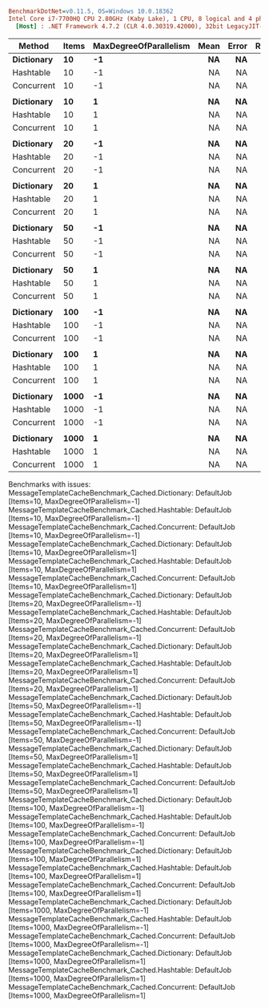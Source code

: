 ``` ini

BenchmarkDotNet=v0.11.5, OS=Windows 10.0.18362
Intel Core i7-7700HQ CPU 2.80GHz (Kaby Lake), 1 CPU, 8 logical and 4 physical cores
  [Host] : .NET Framework 4.7.2 (CLR 4.0.30319.42000), 32bit LegacyJIT-v4.8.3815.0


```
|     Method | Items | MaxDegreeOfParallelism | Mean | Error | Ratio | RatioSD |
|----------- |------ |----------------------- |-----:|------:|------:|--------:|
| **Dictionary** |    **10** |                     **-1** |   **NA** |    **NA** |     **?** |       **?** |
|  Hashtable |    10 |                     -1 |   NA |    NA |     ? |       ? |
| Concurrent |    10 |                     -1 |   NA |    NA |     ? |       ? |
|            |       |                        |      |       |       |         |
| **Dictionary** |    **10** |                      **1** |   **NA** |    **NA** |     **?** |       **?** |
|  Hashtable |    10 |                      1 |   NA |    NA |     ? |       ? |
| Concurrent |    10 |                      1 |   NA |    NA |     ? |       ? |
|            |       |                        |      |       |       |         |
| **Dictionary** |    **20** |                     **-1** |   **NA** |    **NA** |     **?** |       **?** |
|  Hashtable |    20 |                     -1 |   NA |    NA |     ? |       ? |
| Concurrent |    20 |                     -1 |   NA |    NA |     ? |       ? |
|            |       |                        |      |       |       |         |
| **Dictionary** |    **20** |                      **1** |   **NA** |    **NA** |     **?** |       **?** |
|  Hashtable |    20 |                      1 |   NA |    NA |     ? |       ? |
| Concurrent |    20 |                      1 |   NA |    NA |     ? |       ? |
|            |       |                        |      |       |       |         |
| **Dictionary** |    **50** |                     **-1** |   **NA** |    **NA** |     **?** |       **?** |
|  Hashtable |    50 |                     -1 |   NA |    NA |     ? |       ? |
| Concurrent |    50 |                     -1 |   NA |    NA |     ? |       ? |
|            |       |                        |      |       |       |         |
| **Dictionary** |    **50** |                      **1** |   **NA** |    **NA** |     **?** |       **?** |
|  Hashtable |    50 |                      1 |   NA |    NA |     ? |       ? |
| Concurrent |    50 |                      1 |   NA |    NA |     ? |       ? |
|            |       |                        |      |       |       |         |
| **Dictionary** |   **100** |                     **-1** |   **NA** |    **NA** |     **?** |       **?** |
|  Hashtable |   100 |                     -1 |   NA |    NA |     ? |       ? |
| Concurrent |   100 |                     -1 |   NA |    NA |     ? |       ? |
|            |       |                        |      |       |       |         |
| **Dictionary** |   **100** |                      **1** |   **NA** |    **NA** |     **?** |       **?** |
|  Hashtable |   100 |                      1 |   NA |    NA |     ? |       ? |
| Concurrent |   100 |                      1 |   NA |    NA |     ? |       ? |
|            |       |                        |      |       |       |         |
| **Dictionary** |  **1000** |                     **-1** |   **NA** |    **NA** |     **?** |       **?** |
|  Hashtable |  1000 |                     -1 |   NA |    NA |     ? |       ? |
| Concurrent |  1000 |                     -1 |   NA |    NA |     ? |       ? |
|            |       |                        |      |       |       |         |
| **Dictionary** |  **1000** |                      **1** |   **NA** |    **NA** |     **?** |       **?** |
|  Hashtable |  1000 |                      1 |   NA |    NA |     ? |       ? |
| Concurrent |  1000 |                      1 |   NA |    NA |     ? |       ? |

Benchmarks with issues:
  MessageTemplateCacheBenchmark_Cached.Dictionary: DefaultJob [Items=10, MaxDegreeOfParallelism=-1]
  MessageTemplateCacheBenchmark_Cached.Hashtable: DefaultJob [Items=10, MaxDegreeOfParallelism=-1]
  MessageTemplateCacheBenchmark_Cached.Concurrent: DefaultJob [Items=10, MaxDegreeOfParallelism=-1]
  MessageTemplateCacheBenchmark_Cached.Dictionary: DefaultJob [Items=10, MaxDegreeOfParallelism=1]
  MessageTemplateCacheBenchmark_Cached.Hashtable: DefaultJob [Items=10, MaxDegreeOfParallelism=1]
  MessageTemplateCacheBenchmark_Cached.Concurrent: DefaultJob [Items=10, MaxDegreeOfParallelism=1]
  MessageTemplateCacheBenchmark_Cached.Dictionary: DefaultJob [Items=20, MaxDegreeOfParallelism=-1]
  MessageTemplateCacheBenchmark_Cached.Hashtable: DefaultJob [Items=20, MaxDegreeOfParallelism=-1]
  MessageTemplateCacheBenchmark_Cached.Concurrent: DefaultJob [Items=20, MaxDegreeOfParallelism=-1]
  MessageTemplateCacheBenchmark_Cached.Dictionary: DefaultJob [Items=20, MaxDegreeOfParallelism=1]
  MessageTemplateCacheBenchmark_Cached.Hashtable: DefaultJob [Items=20, MaxDegreeOfParallelism=1]
  MessageTemplateCacheBenchmark_Cached.Concurrent: DefaultJob [Items=20, MaxDegreeOfParallelism=1]
  MessageTemplateCacheBenchmark_Cached.Dictionary: DefaultJob [Items=50, MaxDegreeOfParallelism=-1]
  MessageTemplateCacheBenchmark_Cached.Hashtable: DefaultJob [Items=50, MaxDegreeOfParallelism=-1]
  MessageTemplateCacheBenchmark_Cached.Concurrent: DefaultJob [Items=50, MaxDegreeOfParallelism=-1]
  MessageTemplateCacheBenchmark_Cached.Dictionary: DefaultJob [Items=50, MaxDegreeOfParallelism=1]
  MessageTemplateCacheBenchmark_Cached.Hashtable: DefaultJob [Items=50, MaxDegreeOfParallelism=1]
  MessageTemplateCacheBenchmark_Cached.Concurrent: DefaultJob [Items=50, MaxDegreeOfParallelism=1]
  MessageTemplateCacheBenchmark_Cached.Dictionary: DefaultJob [Items=100, MaxDegreeOfParallelism=-1]
  MessageTemplateCacheBenchmark_Cached.Hashtable: DefaultJob [Items=100, MaxDegreeOfParallelism=-1]
  MessageTemplateCacheBenchmark_Cached.Concurrent: DefaultJob [Items=100, MaxDegreeOfParallelism=-1]
  MessageTemplateCacheBenchmark_Cached.Dictionary: DefaultJob [Items=100, MaxDegreeOfParallelism=1]
  MessageTemplateCacheBenchmark_Cached.Hashtable: DefaultJob [Items=100, MaxDegreeOfParallelism=1]
  MessageTemplateCacheBenchmark_Cached.Concurrent: DefaultJob [Items=100, MaxDegreeOfParallelism=1]
  MessageTemplateCacheBenchmark_Cached.Dictionary: DefaultJob [Items=1000, MaxDegreeOfParallelism=-1]
  MessageTemplateCacheBenchmark_Cached.Hashtable: DefaultJob [Items=1000, MaxDegreeOfParallelism=-1]
  MessageTemplateCacheBenchmark_Cached.Concurrent: DefaultJob [Items=1000, MaxDegreeOfParallelism=-1]
  MessageTemplateCacheBenchmark_Cached.Dictionary: DefaultJob [Items=1000, MaxDegreeOfParallelism=1]
  MessageTemplateCacheBenchmark_Cached.Hashtable: DefaultJob [Items=1000, MaxDegreeOfParallelism=1]
  MessageTemplateCacheBenchmark_Cached.Concurrent: DefaultJob [Items=1000, MaxDegreeOfParallelism=1]
